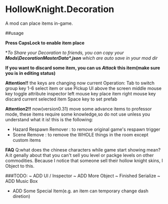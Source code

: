 # HollowKnight.Decoration
A mod can place items in-game.


##usage

**Press CapsLock to enable item place**

**To Share your Decoration to friends, you can copy your ***Mods\DecorationMasterData\*.json** which are auto save in your mod dir**

**If you want to discard some item, you can us ***Attack*** this item(make sure you is in editing status)**

**Attention!!**
the keys are changing now
current Operation:
Tab to switch group
key 1-6 select item or use Pickup UI above the screen
middle mouse key toggle attribute inspector
left mouse key place item
right mouse key discard current selected item
Space key to set prefab

**Attention2!!**
now(version0.31) move some advance items to professor mode, these items require some knowledge,so do not use 
unless you understand what it is!
this is the following:
- Hazard Respawn Remover : to remove original game's respawn trigger
- Scene Remove : to remove the WHOLE things in the room except custom items

**FAQ**
Q:what does the chinese characters while game start showing mean?
A:it genally about that you can't sell you level or packge levels on other commodities. Because I notice that someone sell their hollow knight skins, I Object to this.

###TODO:
~ ADD UI / Inspector 
~ ADD More Object 
~ Finished Serialize 
~ ADD Music Box
- ADD Some Special Item(e.g. an item can temporary change dash diretion)